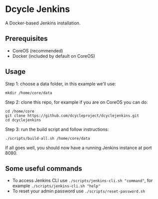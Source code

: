 Dcycle Jenkins
=====

A Docker-based Jenkins installation.

Prerequisites
-----

 * CoreOS (recommended)
 * Docker (included by default on CoreOS)

Usage
-----

Step 1: choose a data folder, in this example we'll use:

    mkdir /home/core/data

Step 2: clone this repo, for example if you are on CoreOS you can do:

    cd /home/core
    git clone https://github.com/dcycleproject/dcyclejenkins.git
    cd dcyclejenkins

Step 3: run the build script and follow instructions:

    ./scripts/build-all.sh /home/core/data

If all goes well, you should now have a running Jenkins instance at port 8080.

Some useful commands
-----

* To access Jenkins CLI use `./scripts/jenkins-cli.sh "command"`, for example `./scripts/jenkins-cli.sh "help"`
* To reset your admin password use `./scripts/reset-password.sh `
